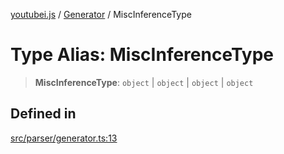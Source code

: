 [youtubei.js](../../../README.md) / [Generator](../README.md) / MiscInferenceType

# Type Alias: MiscInferenceType

> **MiscInferenceType**: `object` \| `object` \| `object` \| `object`

## Defined in

[src/parser/generator.ts:13](https://github.com/LuanRT/YouTube.js/blob/eb21af33db708f0355f4fb15881f5d4fabc7b06c/src/parser/generator.ts#L13)
